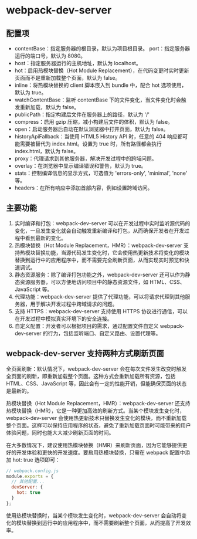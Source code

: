 # webpack-dev-server

## 配置项

- contentBase：指定服务器的根目录，默认为项目根目录。
port：指定服务器运行的端口号，默认为 8080。
- host：指定服务器运行的主机地址，默认为 localhost。
- hot：启用热模块替换（Hot Module Replacement），在代码变更时实时更新页面而不是重新加载整个页面，默认为 false。
- inline：将热模块替换的 client 脚本嵌入到 bundle 中，配合 hot 选项使用，默认为 true。
- watchContentBase：监听 contentBase 下的文件变化，当文件变化时会触发重新加载，默认为 false。
- publicPath：指定构建后文件在服务器上的路径，默认为 '/'
- compress：启用 gzip 压缩，减小构建后文件的体积，默认为 false。
- open：启动服务器后自动在默认浏览器中打开页面，默认为 false。
- historyApiFallback：当使用 HTML5 History API 时，任意的 404 响应都可能需要被替代为 index.html。设置为 true 时，所有路径都会执行 index.html，默认为 false。
- proxy：代理请求到其他服务器，解决开发过程中的跨域问题。
- overlay：在浏览器中显示编译错误和警告，默认为 true。
- stats：控制编译信息的显示方式，可选值为 'errors-only', 'minimal', 'none' 等。
- headers：在所有响应中添加首部内容，例如设置跨域访问。


## 主要功能

1. 实时编译和打包：webpack-dev-server 可以在开发过程中实时监听源代码的变化，一旦发生变化就会自动触发重新编译和打包，从而确保开发者在开发过程中看到最新的变化。
2. 热模块替换（Hot Module Replacement，HMR）：webpack-dev-server 支持热模块替换功能，当源代码发生变化时，它会使用热更新技术将变化的模块替换到运行中的应用程序中，而不需要完全刷新页面，从而实现实时预览和快速调试。
3. 静态资源服务：除了编译打包功能之外，webpack-dev-server 还可以作为静态资源服务器，可以方便地访问项目中的静态资源文件，如 HTML、CSS、JavaScript 等。
4. 代理功能：webpack-dev-server 提供了代理功能，可以将请求代理到其他服务器，用于解决开发过程中跨域请求的问题。
5. 支持 HTTPS：webpack-dev-server 支持使用 HTTPS 协议进行通信，可以在开发过程中模拟真实环境下的安全连接。
6. 自定义配置：开发者可以根据项目的需求，通过配置文件自定义 webpack-dev-server 的行为，包括监听端口、自定义路由、设置代理等。

## webpack-dev-server 支持两种方式刷新页面

全页面刷新：默认情况下，webpack-dev-server 会在每次文件发生改变时触发全页面的刷新，即重新加载整个页面。这种方式会重新加载所有资源，包括 HTML、CSS、JavaScript 等，因此会有一定的性能开销，但能确保页面的状态是最新的。

热模块替换（Hot Module Replacement，HMR）：webpack-dev-server 还支持热模块替换（HMR），它是一种更加高效的刷新方式。当某个模块发生变化时，webpack-dev-server 会使用热更新技术只替换发生变化的模块，而不重新加载整个页面。这样可以保持应用程序的状态，避免了重新加载页面时可能带来的用户体验问题，同时也能大大减少刷新页面的时间。

在大多数情况下，建议使用热模块替换（HMR）来刷新页面，因为它能够提供更好的开发体验和更快的开发速度。要启用热模块替换，只需在 webpack 配置中添加 hot: true 选项即可：

```js
// webpack.config.js
module.exports = {
  // 其他配置...
  devServer: {
    hot: true
  }
};

```

使用热模块替换时，当某个模块发生变化时，webpack-dev-server 会自动将变化的模块替换到运行中的应用程序中，而不需要刷新整个页面，从而提高了开发效率。